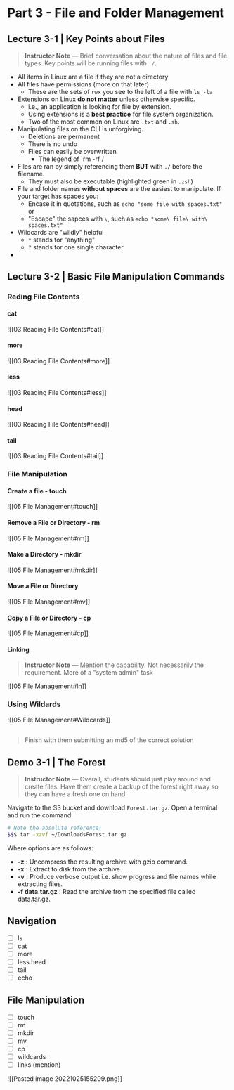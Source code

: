 # Part 3 - File and Folder Management

## Lecture 3-1 | Key Points about Files

> **Instructor Note** &mdash; Brief conversation about the nature of files and file types. Key points will be running files with `./`.

- All items in Linux are a file if they are not a directory
- All files have permissions (more on that later)
	- These are the sets of `rwx` you see to the left of a file with `ls -la`
- Extensions on Linux **do not matter** unless otherwise specific. 
	- i.e., an application is looking for file by extension. 
	- Using extensions is a **best practice** for file system organization. 
	- Two of the most common on Linux are `.txt` and `.sh`. 
- Manipulating files on the CLI is unforgiving. 
	- Deletions are permanent
	- There is no undo
	- Files can easily be overwritten
		- The legend of `rm -rf /
- Files are ran by simply referencing them **BUT** with `./` before the filename. 
	- They must also be executable (highlighted green in `.zsh`)
- File and folder names **without spaces** are the easiest to manipulate. If your target has spaces you:
	- Encase it in quotations, such as `echo "some file with spaces.txt"` or
	- "Escape" the sapces with `\`, such as `echo "some\ file\ with\ spaces.txt"`
- Wildcards are "wildly" helpful
	- `*` stands for "anything"
	- `?` stands for one single character
- 

## Lecture 3-2 | Basic File Manipulation Commands

### Reding File Contents

#### cat

![[03 Reading File Contents#cat]]

#### more

![[03 Reading File Contents#more]]

#### less

![[03 Reading File Contents#less]]

#### head

![[03 Reading File Contents#head]]

#### tail

![[03 Reading File Contents#tail]]

### File Manipulation

#### Create a file - touch

![[05 File Management#touch]]

#### Remove a File or Directory - rm

![[05 File Management#rm]]

#### Make a Directory - mkdir

![[05 File Management#mkdir]]

#### Move a File or Directory

![[05 File Management#mv]]

#### Copy a File or Directory - cp

![[05 File Management#cp]]

#### Linking

> **Instructor Note** &mdash; Mention the capability. Not necessarily the requirement. More of a "system admin" task

![[05 File Management#ln]]

### Using Wildards

![[05 File Management#Wildcards]]

##

> Finish with them submitting an md5 of the correct solution

## Demo 3-1 | The Forest

> **Instructor Note** &mdash; Overall, students should just play around and create files. Have them create a backup of the forest right away so they can have a fresh one on hand. 

Navigate to the S3 bucket and download `Forest.tar.gz`. Open a terminal and run the command

```Bash
# Note the absolute reference!
$$$ tar -xzvf ~/DownloadsForest.tar.gz
```

Where options are as follows:

-   **-z** : Uncompress the resulting archive with gzip command.
-   **-x** : Extract to disk from the archive.
-   **-v** : Produce verbose output i.e. show progress and file names while extracting files.
-   **-f data.tar.gz** : Read the archive from the specified file called data.tar.gz.

## Navigation
- [ ] ls
- [ ] cat
- [ ] more
- [ ] less head
- [ ] tail
- [ ] echo

## File Manipulation

- [ ] touch
- [ ] rm
- [ ] mkdir
- [ ] mv
- [ ] cp
- [ ] wildcards
- [ ] links (mention)

![[Pasted image 20221025155209.png]]
